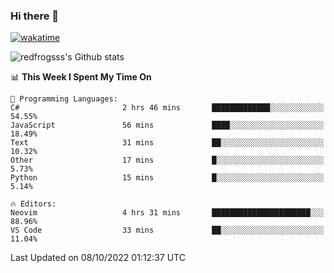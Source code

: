### Hi there 👋

[![wakatime](https://wakatime.com/badge/user/2cbd8003-b8b8-4565-92d7-ad9c23ff1846.svg)](https://wakatime.com/@2cbd8003-b8b8-4565-92d7-ad9c23ff1846)

<img src="https://github-readme-stats.vercel.app/api?username=redfrogsss&show_icons=true" alt="redfrogsss's Github stats"></img>

<!--START_SECTION:waka-->
📊 **This Week I Spent My Time On** 

```text
💬 Programming Languages: 
C#                       2 hrs 46 mins       █████████████░░░░░░░░░░░░   54.55% 
JavaScript               56 mins             ████░░░░░░░░░░░░░░░░░░░░░   18.49% 
Text                     31 mins             ██░░░░░░░░░░░░░░░░░░░░░░░   10.32% 
Other                    17 mins             █░░░░░░░░░░░░░░░░░░░░░░░░   5.73% 
Python                   15 mins             █░░░░░░░░░░░░░░░░░░░░░░░░   5.14%

🔥 Editors: 
Neovim                   4 hrs 31 mins       ██████████████████████░░░   88.96% 
VS Code                  33 mins             ██░░░░░░░░░░░░░░░░░░░░░░░   11.04%

```


 Last Updated on 08/10/2022 01:12:37 UTC
<!--END_SECTION:waka-->
